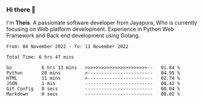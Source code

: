 ### Hi there 👋

I'm <b>Theis</b>. A passionate software developer from Jayapura, Who is currently focusing on Web platform development. Experience in Python Web Framework and Back end development using Golang.

 
 <!--START_SECTION:waka-->

```text
From: 04 November 2022 - To: 11 November 2022

Total Time: 6 hrs 47 mins

Go           6 hrs 13 mins   >>>>>>>>>>>>>>>>>>>>>>>--   91.84 %
Python       20 mins         >------------------------   04.95 %
HTML         11 mins         >------------------------   02.74 %
JSON         1 min           -------------------------   00.42 %
Git Config   0 secs          -------------------------   00.04 %
Markdown     0 secs          -------------------------   00.02 %
```

<!--END_SECTION:waka-->
